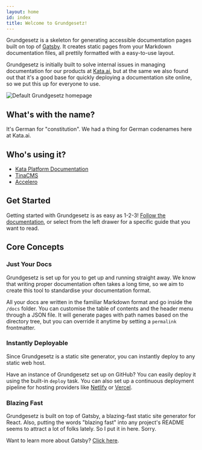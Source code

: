 ```yaml
---
layout: home
id: index
title: Welcome to Grundgesetz!
---
```


Grundgesetz is a skeleton for generating accessible documentation pages built on top of [Gatsby](https://www.gatsbyjs.org). It creates static pages from your Markdown documentation files, all prettily formatted with a easy-to-use layout.

Grundgesetz is initially built to solve internal issues in managing documentation for our products at [Kata.ai](https://kata.ai/), but at the same we also found out that it's a good base for quickly deploying a documentation site online, so we put this up for everyone to use.

![Default Grundgesetz homepage](/img/homepage.png)

## What's with the name?

It's German for "constitution". We had a thing for German codenames here at Kata.ai.

## Who's using it?

- [Kata Platform Documentation](https://docs.kata.ai/)
- [TinaCMS](https://tinacms.org/docs/getting-started/introduction)
- [Accelero](https://docs.accelero.io/)

## Get Started

Getting started with Grundgesetz is as easy as 1-2-3! [Follow the documentation](/getting-started/installation), or select from the left drawer for a specific guide that you want to read.

## Core Concepts

### Just Your Docs

Grundgesetz is set up for you to get up and running straight away. We know that writing proper documentation often takes a long time, so we aim to create this tool to standardise your documentation format.

All your docs are written in the familiar Markdown format and go inside the `/docs` folder. You can customise the table of contents and the header menu through a JSON file. It will generate pages with path names based on the directory tree, but you can override it anytime by setting a `permalink` frontmatter.

### Instantly Deployable

Since Grundgesetz is a static site generator, you can instantly deploy to any static web host.

Have an instance of Grundgesetz set up on GitHub? You can easily deploy it using the built-in `deploy` task. You can also set up a continuous deployment pipeline for hosting providers like [Netlify](https://www.netlify.com/) or [Vercel](https://vercel.com).

### Blazing Fast

Grundgesetz is built on top of Gatsby, a blazing-fast static site generator for React. Also, putting the words "blazing fast" into any project's README seems to attract a lot of folks lately. So I put it in here. Sorry.

Want to learn more about Gatsby? [Click here](https://www.gatsbyjs.org).
